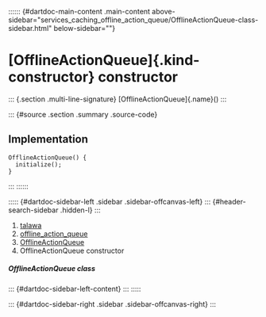 :::::: {#dartdoc-main-content .main-content above-sidebar="services_caching_offline_action_queue/OfflineActionQueue-class-sidebar.html" below-sidebar=""}
<div>

# [OfflineActionQueue]{.kind-constructor} constructor

</div>

::: {.section .multi-line-signature}
[OfflineActionQueue]{.name}()
:::

::: {#source .section .summary .source-code}
## Implementation

``` language-dart
OfflineActionQueue() {
  initialize();
}
```
:::
::::::

::::: {#dartdoc-sidebar-left .sidebar .sidebar-offcanvas-left}
::: {#header-search-sidebar .hidden-l}
:::

1.  [talawa](../../index.html)
2.  [offline_action_queue](../../services_caching_offline_action_queue/)
3.  [OfflineActionQueue](../../services_caching_offline_action_queue/OfflineActionQueue-class.html)
4.  OfflineActionQueue constructor

##### OfflineActionQueue class

::: {#dartdoc-sidebar-left-content}
:::
:::::

::: {#dartdoc-sidebar-right .sidebar .sidebar-offcanvas-right}
:::
